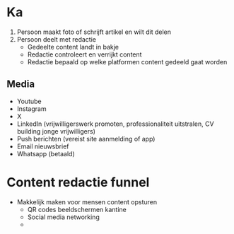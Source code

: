 
# Ka


1. Persoon maakt foto of schrijft artikel en wilt dit delen
2. Persoon deelt met redactie
    - Gedeelte content landt in bakje
    - Redactie controleert en verrijkt content
    - Redactie bepaald op welke platformen content gedeeld gaat worden

## Media

- Youtube
- Instagram
- X
- LinkedIn (vrijwilligerswerk promoten, professionaliteit uitstralen, CV building jonge vrijwilligers)
- Push berichten (vereist site aanmelding of app)
- Email nieuwsbrief
- Whatsapp (betaald)

# Content redactie funnel

- Makkelijk maken voor mensen content opsturen
    - QR codes beeldschermen kantine
    - Social media networking
    - 
